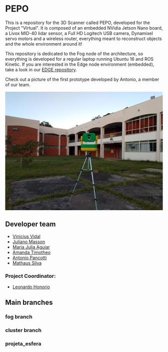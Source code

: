 # PEPO
This is a repository for the 3D Scanner called PEPO, developed for the Project "Virtual". It is composed of an embedded NVidia Jetson Nano board, a Livox MID-40 lidar sensor, a Full HD Logitech USB camera, Dynamixel servo motors and a wireless router, everything meant to reconstruct objects and the whole environment around it!

This repository is dedicated to the Fog node of the architecture, so everything is developed for a regular laptop running Ubuntu 16 and ROS Kinetic. If you are interested in the Edge node environment (embedded), take a look in our [EDGE repository](https://github.com/viniciusvidal2/PEPO_Embarcado).

Check out a picture of the first prototype developed by Antonio, a member of our team.

![robot](https://github.com/viniciusvidal2/PEPO/blob/fog/images/IMG_20200429_173151016.jpg)

## Developer team
  * [Vinicius Vidal](https://www.linkedin.com/in/vinicius-vidal-2a6834b1/)
  * [Juliano Masson](https://www.linkedin.com/in/juliano-emir-nunes-masson-9bb99415b/)
  * [Maria Julia Aguiar](https://www.linkedin.com/in/mariajuliarosaaguiar/)
  * [Amanda Timotheo](https://www.linkedin.com/in/amanda-timotheo-1a68b9146/)
  * [Antonio Pancotti](https://www.linkedin.com/in/vinicius-vidal-2a6834b1/)
  * [Mathaus Silva](https://www.linkedin.com/in/mathaus-ferreira-779674a1/)
  ### Project Coordinator:
  * [Leonardo Honorio](https://www.linkedin.com/in/leonardo-hon%C3%B3rio-205991ba/)
  

## Main branches

### fog branch

### cluster branch

### projeta_esfera 
